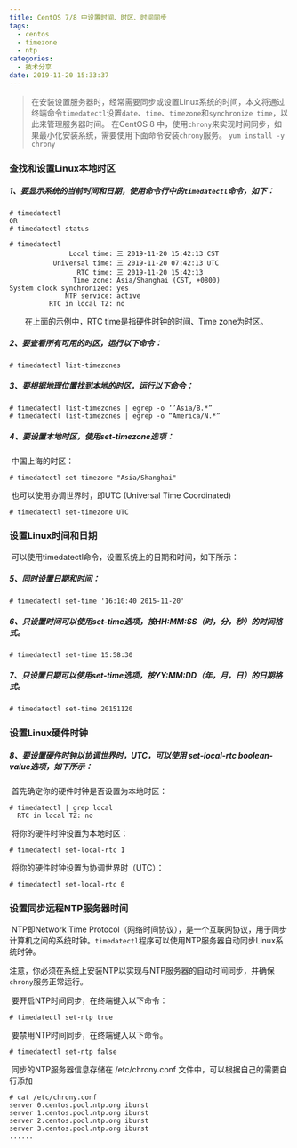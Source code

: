 ```yaml
---
title: CentOS 7/8 中设置时间、时区、时间同步
tags:
  - centos
  - timezone
  - ntp
categories:
  - 技术分享
date: 2019-11-20 15:33:37
---
```


> 在安装设置服务器时，经常需要同步或设置Linux系统的时间，本文将通过终端命令`timedatectl`设置`date`、`time`、`timezone`和`synchronize time`，以此来管理服务器时间。
> 在CentOS 8 中，使用`chrony`来实现时间同步，如果最小化安装系统，需要使用下面命令安装`chrony`服务。
> `yum install -y chrony`

<!--more-->

### 查找和设置Linux本地时区

##### 1、要显示系统的当前时间和日期，使用命令行中的`timedatectl`命令，如下：

```
# timedatectl
OR
# timedatectl status
```

```
# timedatectl
               Local time: 三 2019-11-20 15:42:13 CST
           Universal time: 三 2019-11-20 07:42:13 UTC
                 RTC time: 三 2019-11-20 15:42:13
                Time zone: Asia/Shanghai (CST, +0800)
System clock synchronized: yes
              NTP service: active
          RTC in local TZ: no
```

　　在上面的示例中，RTC time是指硬件时钟的时间、Time zone为时区。

##### 2、要查看所有可用的时区，运行以下命令：

```
# timedatectl list-timezones
```

#####  3、要根据地理位置找到本地的时区，运行以下命令：

```
# timedatectl list-timezones | egrep -o ‘’Asia/B.*”
# timedatectl list-timezones | egrep -o “America/N.*”
```

##### 4、要设置本地时区，使用set-timezone选项：

​      中国上海的时区：

```
# timedatectl set-timezone "Asia/Shanghai"
```

​      也可以使用协调世界时，即UTC (Universal Time Coordinated) 

```
# timedatectl set-timezone UTC
```



### 设置Linux时间和日期

​      可以使用timedatectl命令，设置系统上的日期和时间，如下所示：

##### 5、同时设置日期和时间：

```
# timedatectl set-time '16:10:40 2015-11-20'
```
##### 6、只设置时间可以使用set-time选项，按HH:MM:SS（时，分，秒）的时间格式。

```
# timedatectl set-time 15:58:30
```

##### 7、只设置日期可以使用set-time选项，按YY:MM:DD（年，月，日）的日期格式。

```
# timedatectl set-time 20151120
```



### 设置Linux硬件时钟

##### 8、要设置硬件时钟以协调世界时，UTC，可以使用 set-local-rtc boolean-value选项，如下所示：

​      首先确定你的硬件时钟是否设置为本地时区：

```
# timedatectl | grep local
  RTC in local TZ: no
```

​      将你的硬件时钟设置为本地时区：

```
# timedatectl set-local-rtc 1
```

​      将你的硬件时钟设置为协调世界时（UTC）：

```
# timedatectl set-local-rtc 0
```



### 设置同步远程NTP服务器时间

​      NTP即Network Time Protocol（网络时间协议），是一个互联网协议，用于同步计算机之间的系统时钟。`timedatectl`程序可以使用NTP服务器自动同步Linux系统时钟。

​      注意，你必须在系统上安装NTP以实现与NTP服务器的自动时间同步，并确保`chrony`服务正常运行。

​      要开启NTP时间同步，在终端键入以下命令：

```
# timedatectl set-ntp true
```
​      要禁用NTP时间同步，在终端键入以下命令。

```
# timedatectl set-ntp false
```

​      同步的NTP服务器信息存储在 /etc/chrony.conf 文件中，可以根据自己的需要自行添加

```
# cat /etc/chrony.conf 
server 0.centos.pool.ntp.org iburst
server 1.centos.pool.ntp.org iburst
server 2.centos.pool.ntp.org iburst
server 3.centos.pool.ntp.org iburst
......
```

